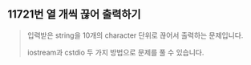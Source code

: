 11721번 열 개씩 끊어 출력하기
-----------------------

> 입력받은 string을 10개의 character 단위로 끊어서 출력하는 문제입니다.
>
> iostream과 cstdio 두 가지 방법으로 문제를 풀 수 있습니다.